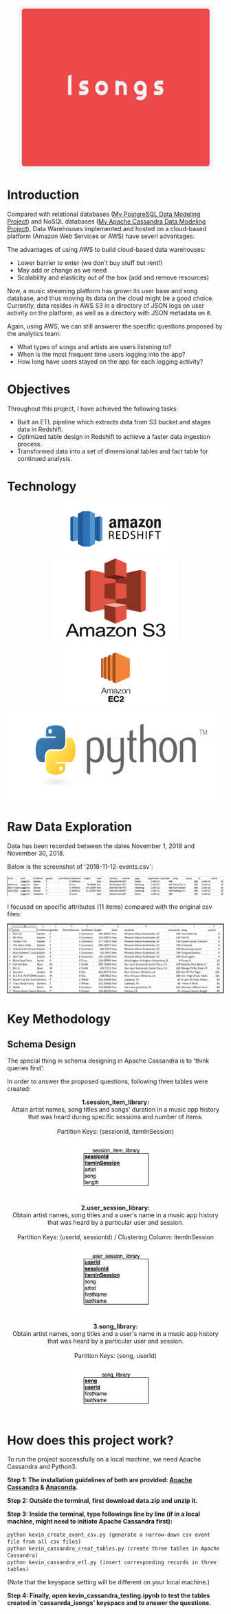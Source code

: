 <p align="middle">
  <img width="450" height="380" src="https://github.com/tsenhungwu/Data-Engineer-Project/blob/master/Isongs/Images/Isongs.png" />
  
# Introduction
Compared with relational databases ([My PostgreSQL Data Modeling Project](https://github.com/tsenhungwu/Data-Engineer-Project/tree/master/Isongs)) and NoSQL databases ([My Apache Cassandra Data Modeling Project](https://github.com/tsenhungwu/Data-Engineer-Project/tree/master/Isongs_Apache_Cassandra)), Data Warehouses implemented and hosted on a cloud-based platform (Amazon Web Services or AWS) have severl advantages:

The advantages of using AWS to build cloud-based data warehouses:
  - Lower barrier to enter (we don't buy stuff but rent!)
  - May add or change as we need
  - Scalability and elasticity out of the box (add and remove resources)


Now, a music streaming platform has grown its user base and song database, and thus moving its data on the cloud might be a good choice. Currently, data resides in AWS S3 in a directory of JSON logs on user activity on the platform, as well as a directory with JSON metadata on it.

Again, using AWS, we can still answerer the specific questions proposed by the analytics team:  
  - What types of songs and artists are users listening to?
  - When is the most frequent time users logging into the app?
  - How long have users stayed on the app for each logging activity?

# Objectives
Throughout this project, I have achieved the following tasks:

- Built an ETL pipeline which extracts data from S3 bucket and stages data in Redshift.
- Optimized table design in Redshift to achieve a faster data ingestion process.
- Transformed data into a set of dimensional tables and fact table for continued analysis.


# Technology
<p align="middle">
  <img height="125" width="250" src="https://github.com/tsenhungwu/Data-Engineer-Project/blob/master/Isongs_AWS/Images/aws_redshift.png"/>
  <img height="200" width="300" src="https://github.com/tsenhungwu/Data-Engineer-Project/blob/master/Isongs_AWS/Images/aws_s3.png"/>
  <img height="150" width="250" src="https://github.com/tsenhungwu/Data-Engineer-Project/blob/master/Isongs_AWS/Images/aws_ec2.png"/>
  <img height="210" width="510" src="https://github.com/tsenhungwu/Data-Engineer-Project/blob/master/Isongs/Images/Python.png" />
</p>


# Raw Data Exploration
Data has been recorded between the dates November 1, 2018 and November 30, 2018.

Below is the screenshot of '2018-11-12-events.csv':

<img src="https://github.com/tsenhungwu/Data-Engineer-Project/blob/master/Isongs_Apache_Cassandra/Images/2018.11.12_event.png"/> 

I focused on specific attributes (11 items) compared with the original csv files:

<img src="https://github.com/tsenhungwu/Data-Engineer-Project/blob/master/Isongs_Apache_Cassandra/Images/image_event_datafile_new.jpg"/> 


# Key Methodology

## Schema Design
The special thing in schema designing in Apache Cassandra is to 'think queries first'.

In order to answer the proposed questions, following three tables were created: 

<p align="center">
  <b>1.session_item_library:</b>
  <br>Attain artist names, song titles and songs' duration in a music app history that was heard during specific sessions and number of items.<br>
  <br>Partition Keys: (sessionId, itemInSession) <br>
  <img src="https://github.com/tsenhungwu/Data-Engineer-Project/blob/master/Isongs_Apache_Cassandra/Images/session_item_library.png" />
</p>


<p align="center">
  <b>2.user_session_library:</b>
  <br>Obtain artist names, song titles and a user's name in a music app history that was heard by a particular user and session.<br>
  <br>Partition Keys: (userId, sessionId) / Clustering Column: itemInSession <br>
  <img src="https://github.com/tsenhungwu/Data-Engineer-Project/blob/master/Isongs_Apache_Cassandra/Images/user_session_library.png" />
</p>


<p align="center">
  <b>3.song_library:</b>
  <br>Obtain artist names, song titles and a user's name in a music app history that was heard by a particular user and session.<br>
  <br>Partition Keys: (song, userId) <br>
  <img src="https://github.com/tsenhungwu/Data-Engineer-Project/blob/master/Isongs_Apache_Cassandra/Images/song_library.png" />
</p>



# How does this project work?
To run the project successfully on a local machine, we need Apache Cassandra and Python3. 

**Step 1: The installation guidelines of both are provided: [Apache Cassandra](http://cassandra.apache.org/doc/latest/getting_started/installing.html) &  [Anaconda](https://www.datacamp.com/community/tutorials/installing-anaconda-mac-os-x).**

**Step 2: Outside the terminal, first download data.zip and unzip it.**

**Step 3: Inside the terminal, type followings line by line (if in a local machine, might need to initiate Apache Cassandra first):**
```
python kevin_create_event_csv.py (generate a narrow-down csv event file from all csv files)
python kevin_cassandra_creat_tables.py (create three tables in Apache Cassandra)
python kevin_cassandra_etl.py (insert corresponding records in three tables)
```
(Note that the keyspace setting will be different on your local machine.)

**Step 4: Finally, open kevin_cassandra_testing.ipynb to test the tables created in 'cassanrda_isongs' keyspace and to answer the questions.**

